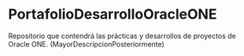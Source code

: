 # PortafolioDesarrolloOracleONE
Repositorio que contendrá las prácticas y desarrollos de proyectos de Oracle ONE. (MayorDescripcionPosteriormente)
